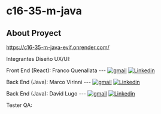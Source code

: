 # c16-35-m-java
## About Proyect

https://c16-35-m-java-evif.onrender.com/


Integrantes
Diseño UX/UI:

Front End (React):
Franco Quenallata
 --- [![gmail](https://img.shields.io/badge/Gmail-D14836?style=for-the-badge&logo=gmail&logoColor=white)](mailto:quenallatafranco@gmail.com)
[![Linkedin](https://img.shields.io/badge/LinkedIn-0077B5?style=for-the-badge&logo=linkedin&logoColor=white)](https://www.linkedin.com/in/fquenallata/)

Back End (Java):
Marco Virinni
 --- [![gmail](https://img.shields.io/badge/Gmail-D14836?style=for-the-badge&logo=gmail&logoColor=white)](mailto:marcovirinni@gmail.com)
[![Linkedin](https://img.shields.io/badge/LinkedIn-0077B5?style=for-the-badge&logo=linkedin&logoColor=white)](https://www.linkedin.com/in/marco-virinni/)

Back End (Java):
David Lugo --- [![gmail](https://img.shields.io/badge/Gmail-D14836?style=for-the-badge&logo=gmail&logoColor=white)](mailto:davidlugo.dev@gmail.com)
[![Linkedin](https://img.shields.io/badge/LinkedIn-0077B5?style=for-the-badge&logo=linkedin&logoColor=white)](https://ve.linkedin.com/in/davlgven/)

Tester QA:
